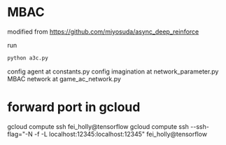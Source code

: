 
# MBAC

modified from https://github.com/miyosuda/async_deep_reinforce

run
```bash
python a3c.py
```

config agent at constants.py
config imagination at network_parameter.py
MBAC network at game_ac_network.py

# forward port in gcloud
gcloud compute ssh fei_holly@tensorflow
gcloud compute ssh --ssh-flag="-N -f -L localhost:12345:localhost:12345" fei_holly@tensorflow
